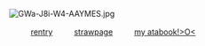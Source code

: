 
 ![GWa-J8i-W4-AAYMES.jpg](https://file.garden/Zu45dkPYuzlvwhxX/Untitled69_20241209221015.png)
    
ㅤㅤㅤ[rentry](https://rentry.co/chuuyaglazer)ㅤㅤㅤ[strawpage](https://chuuyaglazer.straw.page)ㅤㅤㅤ[my atabook!>O<](https://uponthetaintedsorrow.atabook.org/)
